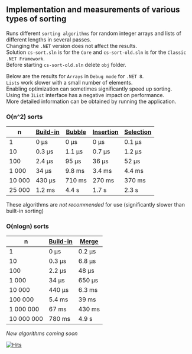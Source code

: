 ## Implementation and measurements of various types of sorting

Runs different `sorting algorithms` for random integer arrays and lists of different lengths in several passes.  
Changing the `.NET` version does not affect the results.  
Solution `cs-sort.sln` is for the `Core` and `cs-sort-old.sln` is for the `Classic` `.NET Framework`.  
Before starting `cs-sort-old.sln` delete `obj` folder.  

Below are the results for `Arrays` in `Debug mode` for `.NET 8`.  
`Lists` work slower with a small number of elements.  
Enabling optimization can sometimes significantly speed up sorting.  
Using the `IList` interface has a negative impact on performance.  
More detailed information can be obtained by running the application.

### O(n^2) sorts

| n       | [Build-in][1] | [Bubble][2] | [Insertion][3] | [Selection][4] |
| ------- | -------- | ------ | --------- | --------- |
| 1       | 0 μs     | 0 μs   | 0 μs      | 0.1 μs    |
| 10      | 0.3 μs   | 1.1 μs | 0.7 μs    | 1.2 μs    |
| 100     | 2.4 μs   | 95 μs  | 36 μs     | 52 μs     |
| 1 000   | 34 μs    | 9.8 ms | 3.4 ms    | 4.4 ms    |
| 10 000  | 430 μs   | 710 ms | 270 ms    | 370 ms    |
| 25 000  | 1.2 ms   | 4.4 s  | 1.7 s     | 2.3 s     |

These algorithms are *not recommended* for use (significantly slower than built-in sorting)

### O(nlogn) sorts

| n       | [Build-in][1] | [Merge][5] |
| ---------- | ------ | ------ |
| 1          | 0 μs   | 0.2 μs |
| 10         | 0.3 μs | 6.8 μs |
| 100        | 2.2 μs | 48 μs  |
| 1 000      | 34 μs  | 650 μs |
| 10 000     | 440 μs | 6.3 ms |
| 100 000    | 5.4 ms | 39 ms  |
| 1 000 000  | 67 ms  | 430 ms |
| 10 000 000 | 780 ms | 4.9 s  |

*New algorithms coming soon*

[1]: https://learn.microsoft.com/en-us/dotnet/api/system.array.sort?view=net-8.0#system-array-sort
[2]: n2/BubbleSort.cs
[3]: n2/InsertionSort.cs
[4]: n2/SelectionSort.cs
[5]: nlogn/MergeSort.cs

[![Hits](https://hits.seeyoufarm.com/api/count/incr/badge.svg?url=https%3A%2F%2Fgithub.com%2Fmiptleha%2Fcs-sort&count_bg=%230C7DBD&title_bg=%23555555&icon=&icon_color=%23E7E7E7&title=hits&edge_flat=false)](https://hits.seeyoufarm.com)




















































